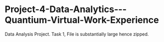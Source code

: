 # Project-4-Data-Analytics---Quantium-Virtual-Work-Experience
Data Analysis Project. 
Task 1, File is substantially large hence zipped. 
